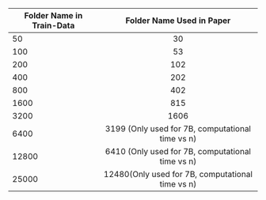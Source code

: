  	
                          

| Folder Name in Train-Data        | Folder Name Used in Paper           | 
| ------------- |:-------------:| 
| 50      | 30 |
| 100      | 53      |   
| 200 | 102      |   
| 400      | 202 |
| 800      | 402      |   
| 1600 | 815      |  
| 3200      | 1606 |
| 6400     |   3199 (Only used for 7B, computational time vs n)    |   
| 12800 | 6410 (Only used for 7B, computational time vs n)      |  
| 25000      | 12480(Only used for 7B, computational time vs n) |
